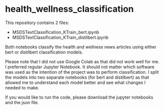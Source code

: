 # health_wellness_classification

This repository contains 2 files:
- MSDSTextClassification_KTrain_bert.ipynb
- MSDSTextClassification_KTrain_distilbert.ipynb

Both notebooks classify the health and wellness news articles using either bert or distilbert classification models.

Please note that I did not use Google Colab as that did not work well for me. I preferred regular Jupyter Notebook. It should not matter which software was used as the intention of the project was to perform classification. I split the models into two separate notebooks (for bert and distilbert) as that allowed me to understand each model better and see what changes I needed to make.

If you would like to run the code, please download the jupyter notebooks and the json file.
